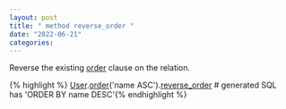 ```yaml
---
layout: post
title: " method reverse_order "
date: "2022-06-21"
categories: 
---
```

<div class="description">
<p>Reverse the existing <a href="https://apidock.com/rails/ActiveRecord/QueryMethods/order">order</a> clause on the relation.</p>

{% highlight %}
<span class="constant"><a href="https://apidock.com/rails/User">User</a></span><span class="punct">.</span><span class="ident"><a href="https://apidock.com/rails/ActiveRecord/QueryMethods/order">order</a></span><span class="punct">(&#39;</span><span class="string">name ASC</span><span class="punct">&#39;).</span><span class="ident"><a href="https://apidock.com/rails/ActiveRecord/QueryMethods/reverse_order">reverse_order</a></span> <span class="comment"># generated SQL has &#39;ORDER BY name DESC&#39;</span>{% endhighlight %}
</div>


